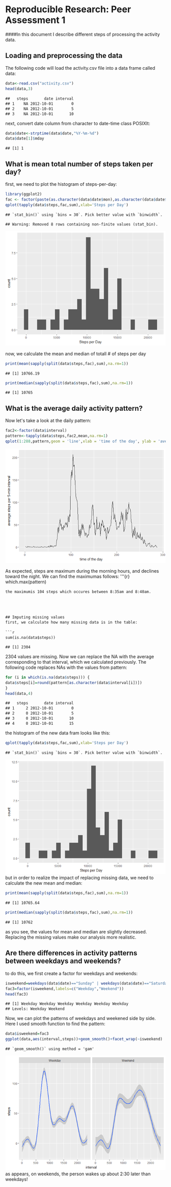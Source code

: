 # Reproducible Research: Peer Assessment 1


####In this document I describe different steps of processing the activity data.


## Loading and preprocessing the data
The following code will load the activity.csv file into a data frame called data:

```r
data<-read.csv("activity.csv")
head(data,3)
```

```
##   steps       date interval
## 1    NA 2012-10-01        0
## 2    NA 2012-10-01        5
## 3    NA 2012-10-01       10
```
next, convert date column from character to date-time class POSIXlt:

```r
data$date<-strptime(data$date,"%Y-%m-%d")
data$date[1]$mday
```

```
## [1] 1
```


## What is mean total number of steps taken per day?
first, we need to plot the histogram of steps-per-day:

```r
library(ggplot2)
fac <- factor(paste(as.character(data$date$mon),as.character(data$date$mday)))
qplot(tapply(data$steps,fac,sum),xlab='Steps per Day')
```

```
## `stat_bin()` using `bins = 30`. Pick better value with `binwidth`.
```

```
## Warning: Removed 8 rows containing non-finite values (stat_bin).
```

![](PA1_template_files/figure-html/unnamed-chunk-3-1.png)<!-- -->

now, we calculate the mean and median of totall # of steps per day

```r
print(mean(sapply(split(data$steps,fac),sum),na.rm=1))
```

```
## [1] 10766.19
```

```r
print(median(sapply(split(data$steps,fac),sum),na.rm=1))
```

```
## [1] 10765
```


## What is the average daily activity pattern?
Now let's take a look at the daily pattern:

```r
fac2<-factor(data$interval)
pattern<-tapply(data$steps,fac2,mean,na.rm=1)
qplot(1:288,pattern,geom = 'line',xlab = 'time of the day', ylab = 'average steps per 5-min interval')
```

![](PA1_template_files/figure-html/unnamed-chunk-5-1.png)<!-- -->

As expected, steps are maximum during the morning hours, and declines toward the night. We can find the maximumas follows:
'''{r}
which.max(pattern)
```
the maximumis 104 steps which occures between 8:35am and 8:40am.




## Imputing missing values
first, we calculate how many missing data is in the table:

```r
sum(is.na(data$steps))
```

```
## [1] 2304
```
2304 values are missing. Now we can replace the NA with the average corresponding to that interval, which we calculated previously. The following code replaces NAs with the values from pattern:

```r
for (i in which(is.na(data$steps))) {
data$steps[i]=round(pattern[as.character(data$interval[i])])
}
head(data,4)
```

```
##   steps       date interval
## 1     2 2012-10-01        0
## 2     0 2012-10-01        5
## 3     0 2012-10-01       10
## 4     0 2012-10-01       15
```
the histogram of the new data fram looks like this:

```r
qplot(tapply(data$steps,fac,sum),xlab='Steps per Day')
```

```
## `stat_bin()` using `bins = 30`. Pick better value with `binwidth`.
```

![](PA1_template_files/figure-html/unnamed-chunk-8-1.png)<!-- -->
but in order to realize the impact of replacing missing data, we need to calculate the new mean and median:

```r
print(mean(sapply(split(data$steps,fac),sum),na.rm=1))
```

```
## [1] 10765.64
```

```r
print(median(sapply(split(data$steps,fac),sum),na.rm=1))
```

```
## [1] 10762
```
as you see, the values for mean and median are slightly decreased. Replacing the missing values make our analysis more realistic. 

## Are there differences in activity patterns between weekdays and weekends?
to do this, we first create a factor for weekdays and weekends:

```r
isweekend=weekdays(data$date)=="Sunday" | weekdays(data$date)=="Saturday"
fac3=factor(isweekend,labels=c("Weekday","Weekend"))
head(fac3)
```

```
## [1] Weekday Weekday Weekday Weekday Weekday Weekday
## Levels: Weekday Weekend
```
Now, we can plot the patterns of weekdays and weekened side by side. Here I used smooth function to find the pattern:

```r
data$isweekend=fac3
ggplot(data,aes(interval,steps))+geom_smooth()+facet_wrap(~isweekend)
```

```
## `geom_smooth()` using method = 'gam'
```

![](PA1_template_files/figure-html/unnamed-chunk-11-1.png)<!-- -->
as appears, on weekends, the person wakes up about 2:30 later than weekdays!


